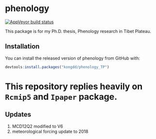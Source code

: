 # phenology

<!-- badges: start -->
[![AppVeyor build status](https://ci.appveyor.com/api/projects/status/github/kongdd/phenology_TP?branch=master&svg=true)](https://ci.appveyor.com/project/kongdd/phenology_TP)
<!-- badges: end -->

This package is for my Ph.D. thesis, Phenology research in Tibet Plateau.

## Installation

You can install the released version of phenology from GitHub with:

``` r
devtools:install.packages("kongdd/phenology_TP")
```

# This repository replies heavily on `Rcmip5` and `Ipaper` package. 

## Updates

1. MCD12Q2 modified to V6
2. meteorological forcing update to 2018

